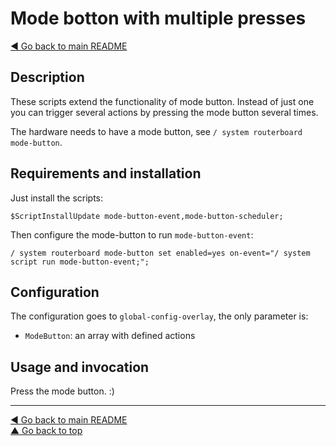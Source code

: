 Mode botton with multiple presses
=================================

[◀ Go back to main README](../README.md)

Description
-----------

These scripts extend the functionality of mode button. Instead of just one
you can trigger several actions by pressing the mode button several times.

The hardware needs to have a mode button, see
`/ system routerboard mode-button`.

Requirements and installation
-----------------------------

Just install the scripts:

    $ScriptInstallUpdate mode-button-event,mode-button-scheduler;

Then configure the mode-button to run `mode-button-event`:

    / system routerboard mode-button set enabled=yes on-event="/ system script run mode-button-event;";

Configuration
-------------

The configuration goes to `global-config-overlay`, the only parameter is:

* `ModeButton`: an array with defined actions

Usage and invocation
--------------------

Press the mode button. :)

---
[◀ Go back to main README](../README.md)  
[▲ Go back to top](#top)
